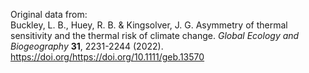 Original data from:
</br>Buckley, L. B., Huey, R. B. & Kingsolver, J. G. Asymmetry of thermal sensitivity and the thermal risk of climate change. _Global Ecology and Biogeography_ **31**, 2231-2244 (2022).
https://doi.org/https://doi.org/10.1111/geb.13570
